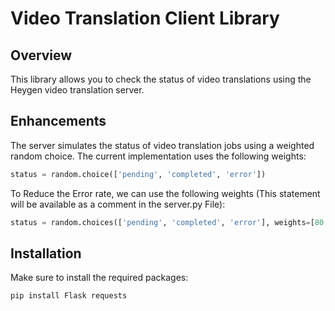 # Video Translation Client Library

## Overview
This library allows you to check the status of video translations using the Heygen video translation server.

## Enhancements

The server simulates the status of video translation jobs using a weighted random choice. The current implementation uses the following weights:

```python
status = random.choice(['pending', 'completed', 'error'])
```
To Reduce the Error rate, we can use the following weights (This statement will be available as a comment in the server.py File):

```python
status = random.choices(['pending', 'completed', 'error'], weights=[80, 15, 5], k=1)[0]
```

## Installation
Make sure to install the required packages:

```bash
pip install Flask requests
```
